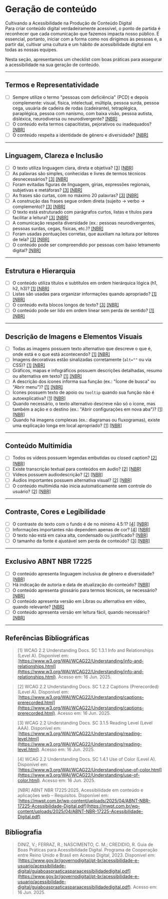 # Geração de conteúdo

Cultivando a Acessibilidade na Produção de Conteúdo Digital  
Para criar conteúdo digital verdadeiramente acessível, o ponto de partida é reconhecer que cada comunicação que fazemos impacta nosso público. É essencial, portanto, iniciar com a forma como nos dirigimos às pessoas e, a partir daí, cultivar uma cultura e um hábito de acessibilidade digital em todas as nossas equipes.

Nesta seção, apresentamos um checklist com boas práticas para assegurar a acessibilidade na sua geração de conteúdo.

---

## Termos e Representatividade

- [ ] Sempre utilize o termo "pessoas com deficiência" (PCD) e depois complemente: visual, física, intelectual, múltipla, pessoa surda, pessoa cega, usuária de cadeira de rodas (cadeirante), tetraplégica, paraplégica, pessoa com nanismo, com baixa visão, pessoa autista, disléxica, neurodiversa ou neurodivergente? [[NBR]](#refNBR)
- [ ] O conteúdo evita termos capacitistas, pejorativos ou inadequados? [[NBR]](#refNBR)
- [ ] O conteúdo respeita a identidade de gênero e diversidade? [[NBR]](#refNBR)

---

## Linguagem, Clareza e Inclusão

- [ ] O texto utiliza linguagem clara, direta e objetiva? [[3]](#ref3) [[NBR]](#refNBR)
- [ ] As palavras são simples, conhecidas e livres de termos técnicos desnecessários? [[3]](#ref3) [[NBR]](#refNBR)
- [ ] Foram evitadas figuras de linguagem, gírias, expressões regionais, subjetivas e metáforas? [[3]](#ref3) [[NBR]](#refNBR)
- [ ] As frases são curtas, com no máximo 20 palavras? [[3]](#ref3) [[NBR]](#refNBR)
- [ ] A construção das frases segue ordem direta (sujeito → verbo → complemento)? [[3]](#ref3) [[NBR]](#refNBR)
- [ ] O texto está estruturado com parágrafos curtos, listas e títulos para facilitar a leitura? [[3]](#ref3) [[NBR]](#refNBR)
- [ ] A comunicação respeita diversidade (ex.: pessoas neurodivergentes, pessoas surdas, cegas, físicas, etc.)? [[NBR]](#refNBR)
- [ ] Foram usadas pontuações corretas, que auxiliam na leitura por leitores de tela? [[3]](#ref3) [[NBR]](#refNBR)
- [ ] O conteúdo pode ser compreendido por pessoas com baixo letramento digital? [[NBR]](#refNBR)

---

## Estrutura e Hierarquia

- [ ] O conteúdo utiliza títulos e subtítulos em ordem hierárquica lógica (h1, h2, h3)? [[1]](#ref1) [[NBR]](#refNBR)
- [ ] Listas são usadas para organizar informações quando apropriado? [[1]](#ref1) [[NBR]](#refNBR)
- [ ] O conteúdo evita blocos longos de texto? [[3]](#ref3) [[NBR]](#refNBR)
- [ ] O conteúdo pode ser lido em ordem linear sem perda de sentido? [[1]](#ref1) [[NBR]](#refNBR)

---

## Descrição de Imagens e Elementos Visuais

- [ ] Todas as imagens possuem texto alternativo que descreve o que é, onde está e o que está acontecendo? [[1]](#ref1) [[NBR]](#refNBR)
- [ ] Imagens decorativas estão sinalizadas corretamente (```alt=""``` ou via CSS)? [[1]](#ref1) [[NBR]](#refNBR)
- [ ] Gráficos, mapas e infográficos possuem descrições detalhadas, resumo ou alternativa em texto? [[1]](#ref1) [[NBR]](#refNBR)
- [ ] A descrição dos ícones informa sua função (ex.: "Ícone de busca" ou "Abrir menu")? [[1]](#ref1) [[NBR]](#refNBR)
- [ ] Ícones possuem texto de apoio ou ```tooltip``` quando sua função não é autoexplicativa? [[1]](#ref1) [[NBR]](#refNBR)
- [ ] Quando necessário, o texto alternativo descreve não só o ícone, mas também a ação e o destino (ex.: "Abrir configurações em nova aba")? [[1]](#ref1) [[NBR]](#refNBR)
- [ ] Quando há imagens complexas (ex.: diagramas ou fluxogramas), existe uma explicação longa em local apropriado? [[1]](#ref1) [[NBR]](#refNBR)

---

## Conteúdo Multimídia

- [ ] Todos os vídeos possuem legendas embutidas ou closed caption? [[2]](#ref2) [[NBR]](#refNBR)
- [ ] Existe transcrição textual para conteúdos em áudio? [[2]](#ref2) [[NBR]](#refNBR)
- [ ] Vídeos possuem audiodescrição? [[2]](#ref2) [[NBR]](#refNBR)
- [ ] Áudios importantes possuem alternativa visual? [[2]](#ref2) [[NBR]](#refNBR)
- [ ] O conteúdo multimídia não inicia automaticamente sem controle do usuário? [[2]](#ref2) [[NBR]](#refNBR)

---

## Contraste, Cores e Legibilidade

- [ ] O contraste do texto com o fundo é de no mínimo 4.5:1? [[4]](#ref4) [[NBR]](#refNBR)
- [ ] Informações importantes não dependem apenas de cor? [[4]](#ref4) [[NBR]](#refNBR)
- [ ] O texto não está em caixa alta, condensado ou justificado? [[NBR]](#refNBR)
- [ ] O tamanho da fonte é ajustável sem perda de conteúdo? [[3]](#ref3) [[NBR]](#refNBR)

---

## Exclusivo ABNT NBR 17225

- [ ] O conteúdo apresenta linguagem inclusiva de gênero e diversidade? [[NBR]](#refNBR)
- [ ] Há indicação de autoria e data de atualização do conteúdo? [[NBR]](#refNBR)
- [ ] O conteúdo apresenta glossário para termos técnicos, se necessário? [[NBR]](#refNBR)
- [ ] O conteúdo apresenta versão em Libras ou alternativa em vídeo, quando relevante? [[NBR]](#refNBR)
- [ ] O conteúdo apresenta versão em leitura fácil, quando necessário? [[NBR]](#refNBR)

---

## Referências Bibliográficas

<a id="ref1"></a>
> [1] WCAG 2.2 Understanding Docs. SC 1.3.1 Info and Relationships (Level A). Disponível em: [https://www.w3.org/WAI/WCAG22/Understanding/info-and-relationships.html](https://www.w3.org/WAI/WCAG22/Understanding/info-and-relationships.html). Acesso em: 16 Jun. 2025.

<a id="ref2"></a>
> [2] WCAG 2.2 Understanding Docs. SC 1.2.2 Captions (Prerecorded) (Level A). Disponível em: [https://www.w3.org/WAI/WCAG22/Understanding/captions-prerecorded.html](https://www.w3.org/WAI/WCAG22/Understanding/captions-prerecorded.html). Acesso em: 16 Jun. 2025.

<a id="ref3"></a>
> [3] WCAG 2.2 Understanding Docs. SC 3.1.5 Reading Level (Level AAA). Disponível em: [https://www.w3.org/WAI/WCAG22/Understanding/reading-level.html](https://www.w3.org/WAI/WCAG22/Understanding/reading-level.html). Acesso em: 16 Jun. 2025.

<a id="ref4"></a>
> [4] WCAG 2.2 Understanding Docs. SC 1.4.1 Use of Color (Level A). Disponível em: [https://www.w3.org/WAI/WCAG22/Understanding/use-of-color.html](https://www.w3.org/WAI/WCAG22/Understanding/use-of-color.html). Acesso em: 16 Jun. 2025.

<a id="refNBR"></a>
> [NBR] ABNT NBR 17225:2025, Acessibilidade em conteúdo e aplicações web – Requisitos. Disponível em: [https://mwpt.com.br/wp-content/uploads/2025/04/ABNT-NBR-17225-Acessibilidade-Digital.pdf](https://mwpt.com.br/wp-content/uploads/2025/04/ABNT-NBR-17225-Acessibilidade-Digital.pdf)

## Bibliografia

> DINIZ, V.; FERRAZ, R.; NASCIMENTO, C. M.; CREDIDIO, R. Guia de Boas Práticas para Acessibilidade Digital. Programa de Cooperação entre Reino Unido e Brasil em Acesso Digital, 2023. Disponível em: [https://www.gov.br/governodigital/pt-br/acessibilidade-e-usuario/acessibilidade-digital/guiaboaspraaticasparaacessibilidadedigital.pdf](https://www.gov.br/governodigital/pt-br/acessibilidade-e-usuario/acessibilidade-digital/guiaboaspraaticasparaacessibilidadedigital.pdf). Acesso em: 16 Jun. 2025.